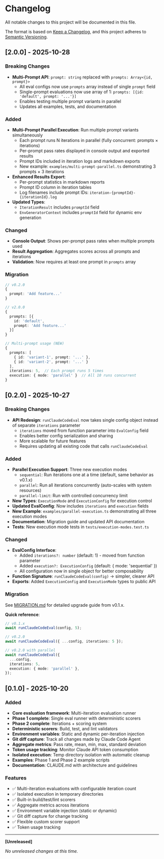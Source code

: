# Changelog

All notable changes to this project will be documented in this file.

The format is based on [Keep a Changelog](https://keepachangelog.com/en/1.0.0/),
and this project adheres to [Semantic Versioning](https://semver.org/spec/v2.0.0.html).

## [2.0.0] - 2025-10-28

### Breaking Changes

- **Multi-Prompt API**: `prompt: string` replaced with `prompts: Array<{id, prompt}>`
  - All eval configs now use `prompts` array instead of single `prompt` field
  - Single-prompt evaluations now use array of 1: `prompts: [{id: 'default', prompt: '...'}]`
  - Enables testing multiple prompt variants in parallel
  - Updates all examples, tests, and documentation

### Added

- **Multi-Prompt Parallel Execution**: Run multiple prompt variants simultaneously
  - Each prompt runs N iterations in parallel (fully concurrent: prompts × iterations)
  - Per-prompt pass rates displayed in console output and exported results
  - Prompt IDs included in iteration logs and markdown exports
  - New example: `examples/multi-prompt-parallel.ts` demonstrating 3 prompts × 3 iterations
- **Enhanced Results Export**:
  - Per-prompt statistics in markdown reports
  - Prompt ID column in iteration tables
  - Log filenames include prompt IDs: `iteration-{promptId}-{iterationId}.log`
- **Updated Types**:
  - `IterationResult` includes `promptId` field
  - `EnvGeneratorContext` includes `promptId` field for dynamic env generation

### Changed

- **Console Output**: Shows per-prompt pass rates when multiple prompts used
- **Result Aggregation**: Aggregates scores across all prompts and iterations
- **Validation**: Now requires at least one prompt in `prompts` array

### Migration

```typescript
// v0.2.0
{
  prompt: 'Add feature...'
}

// v2.0.0
{
  prompts: [{
    id: 'default',
    prompt: 'Add feature...'
  }]
}

// Multi-prompt usage (NEW)
{
  prompts: [
    { id: 'variant-1', prompt: '...' },
    { id: 'variant-2', prompt: '...' }
  ],
  iterations: 5,  // Each prompt runs 5 times
  execution: { mode: 'parallel' }  // All 10 runs concurrent
}
```

## [0.2.0] - 2025-10-27

### Breaking Changes

- **API Redesign**: `runClaudeCodeEval` now takes single config object instead of separate `iterations` parameter
  - `iterations` moved from function parameter into `EvalConfig` field
  - Enables better config serialization and sharing
  - More scalable for future features
  - Requires updating all existing code that calls `runClaudeCodeEval`

### Added

- **Parallel Execution Support**: Three new execution modes
  - `sequential`: Run iterations one at a time (default, same behavior as v0.1.x)
  - `parallel`: Run all iterations concurrently (auto-scales with system resources)
  - `parallel-limit`: Run with controlled concurrency limit
- **New Types**: `ExecutionMode` and `ExecutionConfig` for execution control
- **Updated EvalConfig**: Now includes `iterations` and `execution` fields
- **New Example**: `examples/parallel-execution.ts` demonstrating all three execution modes
- **Documentation**: Migration guide and updated API documentation
- **Tests**: New execution mode tests in `tests/execution-modes.test.ts`

### Changed

- **EvalConfig Interface**:
  - Added `iterations?: number` (default: 1) - moved from function parameter
  - Added `execution?: ExecutionConfig` (default: { mode: 'sequential' })
  - All configuration now in single object for better composability
- **Function Signature**: `runClaudeCodeEval(config)` → simpler, clearer API
- **Exports**: Added `ExecutionConfig` and `ExecutionMode` types to public API

### Migration

See [MIGRATION.md](./MIGRATION.md) for detailed upgrade guide from v0.1.x.

**Quick reference**:
```typescript
// v0.1.x
await runClaudeCodeEval(config, 5);

// v0.2.0
await runClaudeCodeEval({ ...config, iterations: 5 });

// v0.2.0 with parallel
await runClaudeCodeEval({
  ...config,
  iterations: 5,
  execution: { mode: 'parallel' },
});
```

## [0.1.0] - 2025-10-20

### Added

- **Core evaluation framework**: Multi-iteration evaluation runner
- **Phase 1 complete**: Single eval runner with deterministic scorers
- **Phase 2 complete**: Iterations + scoring system
- **Deterministic scorers**: Build, test, and lint validators
- **Environment variables**: Static and dynamic per-iteration injection
- **Git diff capture**: Track all changes made by Claude Code Agent
- **Aggregate metrics**: Pass rate, mean, min, max, standard deviation
- **Token usage tracking**: Monitor Claude API token consumption
- **Isolated execution**: Temp directory isolation with automatic cleanup
- **Examples**: Phase 1 and Phase 2 example scripts
- **Documentation**: CLAUDE.md with architecture and guidelines

### Features

- ✅ Multi-iteration evaluations with configurable iteration count
- ✅ Isolated execution in temporary directories
- ✅ Built-in build/test/lint scorers
- ✅ Aggregate metrics across iterations
- ✅ Environment variable injection (static or dynamic)
- ✅ Git diff capture for change tracking
- ✅ Flexible custom scorer support
- ✅ Token usage tracking

---

**[Unreleased]**

_No unreleased changes at this time._
